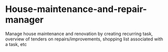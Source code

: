 # House-maintenance-and-repair-manager
Manage house maintenance and renovation by creating recurring task, overview of tenders on repairs/improvements, shopping list associated with a task, etc
